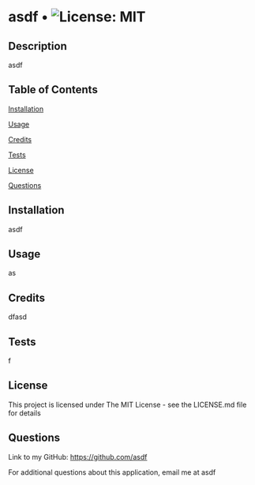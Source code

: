 # asdf • ![License: MIT](https://img.shields.io/badge/License-MIT-yellow.svg)

## Description
asdf

## Table of Contents
[Installation](#install)

[Usage](#use)

[Credits](#creds)

[Tests](#test)

[License](#license)

[Questions](#ques)

<a name='install'>

## Installation
asdf

<a name='use'>

## Usage
as

<a name='creds'>

## Credits
dfasd

<a name='test'>

## Tests
f

<a name='license'>

## License
This project is licensed under The MIT License - see the LICENSE.md file for details

<a name='ques'>

## Questions
Link to my GitHub: https://github.com/asdf

For additional questions about this application, email me at asdf